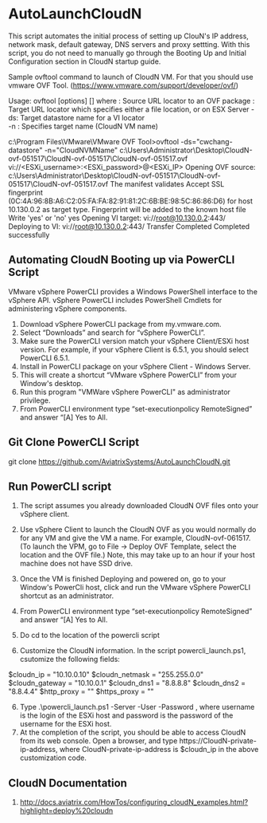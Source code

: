 # AutoLaunchCloudN

This script automates the initial process of setting up ClouN's IP address, network mask, default gateway, DNS servers and proxy settting. With this script, you do not
need to manually go through the Booting Up and Initial Configuration section in CloudN startup guide. 

Sample ovftool command to launch of CloudN VM. For that you should use vmware OVF Tool. (https://www.vmware.com/support/developer/ovf/)

Usage: ovftool [options] <source> [<target>]
where
<source>: Source URL locator to an OVF package 
<target>: Target URL locator which specifies either a file location, or on ESX Server
     -ds: Target datastore name for a VI locator  
     -n : Specifies target name (CloudN VM name)	 
 
c:\Program Files\VMware\VMware OVF Tool>ovftool -ds="cwchang-datastore" -n="CloudNVMName" c:\Users\Administrator\Desktop\CloudN-ovf-051517\CloudN-ovf-051517\CloudN-ovf-051517.ovf vi://<ESXi_username>:<ESXi_password>@<ESXi_IP>
Opening OVF source: c:\Users\Administrator\Desktop\CloudN-ovf-051517\CloudN-ovf-051517\CloudN-ovf-051517.ovf
The manifest validates
Accept SSL fingerprint (0C:4A:96:8B:A6:C2:05:FA:FA:82:91:81:2C:6B:BE:98:5C:86:86:D6) for host 10.130.0.2 as target type.
Fingerprint will be added to the known host file
Write 'yes' or 'no'
yes
Opening VI target: vi://root@10.130.0.2:443/
Deploying to VI: vi://root@10.130.0.2:443/
Transfer Completed
Completed successfully


## Automating CloudN Booting up via PowerCLI Script ##

VMware vSphere PowerCLI provides a Windows PowerShell interface to the vSphere API. vSphere PowerCLI includes PowerShell Cmdlets for administering vSphere components. 

1. Download vSphere PowerCLI package from my.vmware.com.
2. Select “Downloads” and search for “vSphere PowerCLI”.
3. Make sure the PowerCLI version match your vSphere Client/ESXi host version. For example, if your vSphere Client is 6.5.1, you should select PowerCLI 6.5.1.
4. Install in PowerCLI package on your vSphere Client - Windows Server. 
5. This will create a shortcut “VMware vSphere PowerCLI” from your Window's desktop.
6. Run this program "VMWare vSphere PowerCLI" as administrator privilege. 
7. From PowerCLI environment type “set-executionpolicy RemoteSigned” and answer “[A] Yes to All.

## Git Clone PowerCLI Script ##

git clone https://github.com/AviatrixSystems/AutoLaunchCloudN.git

## Run PowerCLI script ##

1. The script assumes you already downloaded CloudN OVF files onto your vSphere client. 
2. Use vSphere Client to launch the CloudN OVF as you would normally do for any VM and give the VM a name. For example, CloudN-ovf-061517. (To launch the VPM, go to File -> Deploy OVF Template, select the location and the OVF file.) Note, this may take up to an hour if your host machine does not have SSD drive. 

3. Once the VM is finished Deploying and powered on, go to your Window's PowerCli host, click and run the VMware vSphere PowerCLI shortcut as an administrator.
4. From PowerCLI environment type “set-executionpolicy RemoteSigned” and answer “[A] Yes to All.
5. Do cd to the location of the powercli script
6. Customize the CloudN information. In the script powercli_launch.ps1, csutomize the following fields:

$cloudn_ip = "10.10.0.10"
$cloudn_netmask = "255.255.0.0"
$cloudn_gateway = "10.10.0.1"
$cloudn_dns1 = "8.8.8.8"
$cloudn_dns2 = "8.8.4.4"
$http_proxy = ""
$https_proxy = ""

6. Type .\powercli_launch.ps1 -Server <ESXi Host IP address> -User <username> -Password <password>, where username is the login of the ESXi host and password is the password of the username for the ESXi host. 
7. At the completion of the script, you should be able to access CloudN from its web console. Open a browser, and type https://CloudN-private-ip-address, where CloudN-private-ip-address is $cloudn_ip in the above customization code. 


## CloudN Documentation
1. http://docs.aviatrix.com/HowTos/configuring_cloudN_examples.html?highlight=deploy%20cloudn
